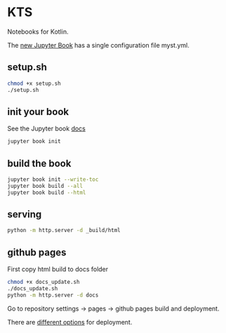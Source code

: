 # KTS

Notebooks for Kotlin.

The [new Jupyter Book](https://next.jupyterbook.org/upgrade/) has a single configuration file myst.yml.

## setup.sh ##

```bash
chmod +x setup.sh
./setup.sh
```

## init your book ##

See the Jupyter book [docs](https://next.jupyterbook.org/start/init/)

```bash
jupyter book init
```

## build the book ##

```bash
jupyter book init --write-toc
jupyter book build --all
jupyter book build --html
```

## serving ##

```bash
python -m http.server -d _build/html
```

## github pages ##

First copy html build to docs folder

```bash
chmod +x docs_update.sh
./docs_update.sh
python -m http.server -d docs
```

Go to repository settings -> pages -> github pages build and deployment.

There are [different options](https://stackoverflow.com/questions/36782467/set-subdirectory-as-website-root-on-github-pages) for deployment.
